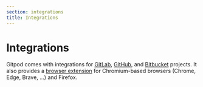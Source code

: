 ```yaml
---
section: integrations
title: Integrations
---
```


<script context="module">
  export const prerender = true;
</script>

# Integrations

Gitpod comes with integrations for [GitLab](./integrations/gitlab), [GitHub](./integrations/github), and [Bitbucket](./integrations/bitbucket-integration) projects. It also provides a [browser extension](./integrations/browser-extension) for Chromium-based browsers (Chrome, Edge, Brave, ...) and Firefox.
